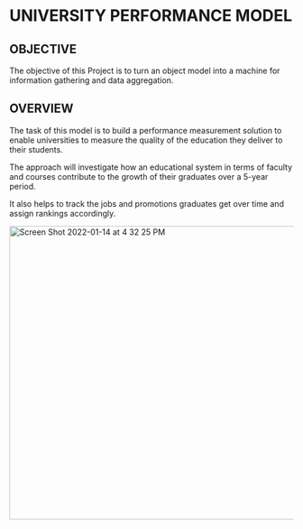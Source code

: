 # UNIVERSITY PERFORMANCE MODEL

## OBJECTIVE
The objective of this Project is to turn an object model into a machine for information gathering and data aggregation.

## OVERVIEW
The task of this model is to build a performance measurement solution to enable universities to measure the quality of the education they deliver to their students. 

The approach will investigate how an educational system in terms of faculty and courses contribute to the growth of their graduates over a 5-year period. 

It also helps to track the jobs and promotions graduates get over time and assign rankings accordingly. 

<img width="520" alt="Screen Shot 2022-01-14 at 4 32 25 PM" src="https://user-images.githubusercontent.com/91446704/149588441-5a8568f8-88da-414e-b3ff-618fead33f69.png">
